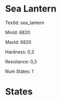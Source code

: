 # Sea Lantern

TextId: sea_lantern

MinId: 6820

MaxId: 6820

Hardness: 0,3

Resistance: 0,3


Num States: 1

# States
```

```